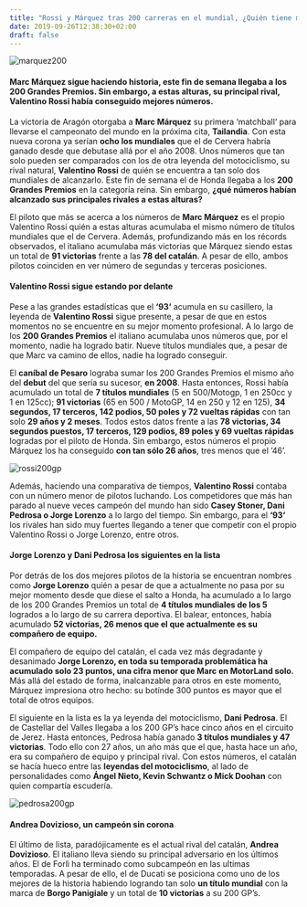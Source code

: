 ```yaml
---
title: "Rossi y Márquez tras 200 carreras en el mundial, ¿Quién tiene mejores números?"
date: 2019-09-26T12:38:30+02:00
draft: false
---
```


![marquez200](/img/marquez200.jpeg)

#### Marc Márquez sigue haciendo historia, este fin de semana llegaba a los 200 Grandes Premios. Sin embargo, a estas alturas, su principal rival, Valentino Rossi había conseguido mejores números.

La victoria de Aragón otorgaba a **Marc Márquez** su primera ‘matchball‘ para llevarse el campeonato del mundo en la próxima cita, **Tailandia**. Con esta nueva corona ya serían **ocho los mundiales** que el de Cervera habría ganado desde que debutase allá por el año 2008. Unos números que tan solo pueden ser comparados con los de otra leyenda del motociclismo, su rival natural, **Valentino Rossi** de quién se encuentra a tan solo dos mundiales de alcanzarlo. Este fin de semana el de Honda llegaba a los **200 Grandes Premios** en la categoría reina. Sin embargo, **¿qué números habían alcanzado sus principales rivales a estas alturas?**

El piloto que más se acerca a los números de **Marc Márquez** es el propio Valentino Rossi quién a estas alturas acumulaba el mismo número de títulos mundiales que el de Cervera. Además, profundizando más en los récords observados, el italiano acumulaba más victorias que Márquez siendo estas un total de **91 victorias** frente a las **78 del catalán**. A pesar de ello, ambos pilotos coinciden en ver número de segundas y terceras posiciones.

#### Valentino Rossi sigue estando por delante

Pese a las grandes estadísticas que el **‘93‘** acumula en su casillero, la leyenda de **Valentino Rossi** sigue presente, a pesar de que en estos momentos no se encuentre en su mejor momento profesional. A lo largo de los **200 Grandes Premios** el italiano acumulaba unos números que, por el momento, nadie ha logrado batir. Nueve títulos mundiales que, a pesar de que Marc va camino de ellos, nadie ha logrado conseguir.

El **caníbal de Pesaro** lograba sumar los 200 Grandes Premios el mismo año del **debut** del que sería su sucesor, **en 2008**. Hasta entonces, Rossi había acumulado un total de **7 títulos mundiales** (5 en 500/Motogp, 1 en 250cc y 1 en 125cc); **91 victorias** (65 en 500 / MotoGP, 14 en 250 y 12 en 125), **34 segundos, 17 terceros, 142 podios, 50 poles y 72 vueltas rápidas** con tan solo **29 años y 2 meses**. Todos estos datos frente a las **78 victorias, 34 segundos puestos, 17 terceros, 129 podios, 89 poles y 69 vueltas rápidas** logradas por el piloto de Honda. Sin embargo, estos números el propio Márquez los ha conseguido **con tan sólo 26 años**, tres menos que el ’46’.

![rossi200gp](/img/rossi200.jpg)

Además, haciendo una comparativa de tiempos, **Valentino Rossi** contaba con un número menor de pilotos luchando. Los competidores que más han parado al nueve veces campeón del mundo han sido **Casey Stoner, Dani Pedrosa o Jorge Lorenzo** a lo largo del tiempo. Sin embargo, para el **‘93‘** los rivales han sido muy fuertes llegando a tener que competir con el propio Valentino Rossi o Jorge Lorenzo, entre otros.

#### Jorge Lorenzo y Dani Pedrosa los siguientes en la lista

Por detrás de los dos mejores pilotos de la historia se encuentran nombres como **Jorge Lorenzo** quién a pesar de que a actualmente no pasa por su mejor momento desde que diese el salto a Honda, ha acumulado a lo largo de los 200 Grandes Premios un total de **4 títulos mundiales de los 5** logrados a lo largo de su carrera deportiva. El balear, entonces, había acumulado **52 victorias, 26 menos que el que actualmente es su compañero de equipo.**

El compañero de equipo del catalán, el cada vez más degradante y desanimado **Jorge Lorenzo, en toda su temporada problemática ha acumulado solo 23 puntos, una cifra menor que Marc en MotorLand solo.** Más allá del estado de forma, inalcanzable para otros en este momento, Márquez impresiona otro hecho: su botínde 300 puntos es mayor que el total de otros equipos. 

El siguiente en la lista es la ya leyenda del motociclismo, **Dani Pedrosa**. El de Castellar del Valles llegaba a los 200 GP’s hace cinco años en el circuito de Jerez. Hasta entonces, Pedrosa había ganado **3 títulos mundiales y 47 victorias**. Todo ello con 27 años, un año más que el que, hasta hace un año, era su compañero de equipo y principal rival. Con estos números, el catalán se hacía hueco entre las **leyendas del motociclismo**, al lado de personalidades como **Ángel Nieto, Kevin Schwantz o Mick Doohan** con quien compartía escudería.

![pedrosa200gp](/img/pedrosa.jpg)

#### Andrea Dovizioso, un campeón sin corona

El último de lista, paradójicamente es el actual rival del catalán, **Andrea Dovizioso**. El italiano lleva siendo su principal adversario en los últimos años. El de Forlì ha terminado como subcampeón en las ultimas temporadas. A pesar de ello, el de Ducati se posiciona como uno de los mejores de la historia habiendo logrando tan solo **un título mundial** con la marca de **Borgo Panigiale** y un total de **10 victorias** a su 200 GP’s.
